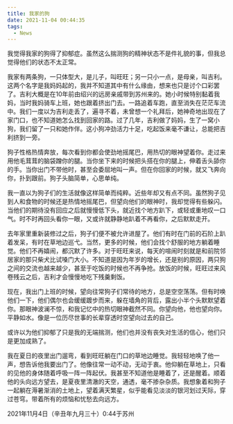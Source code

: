 ```yaml
---
title: 我家的狗
date: 2021-11-04 00:44:35
tags:
  - News
---
```


我觉得我家的狗得了抑郁症。虽然这么揣测狗的精神状态不是件礼貌的事，但我总觉得他们的状态不太正常。

我家有两条狗，一只体型大，是儿子，叫旺旺；另一只小一点，是母亲，叫吉利。这两个名字是我妈妈起的，我并不知道其中有什么缘由，想来也只是讨个口彩罢了。吉利大概是在10年前由绍兴的远房亲戚带到苏州来的。她小时候特别黏着我妈，当时我妈骑车上班，她也跟着挤出门去。一路追着车跑，直至消失在茫茫车流中。我们一度以为吉利走丢了，遍寻不着，未曾想一个礼拜后，她神奇地出现在了家门口，也不知道她怎么找到回家的路。过了几年，吉利做了妈妈，生了一窝小狗，我们留了一只和她作伴。这小狗冲劲活力十足，吃起饭来毫不谦让，总能把吉利挤到一旁。

狗子性格热情奔放，每次看到你都会使劲地摇尾巴，用热切的眼神望着你。走过来用他毛茸茸的脑袋蹭你的腿。当你坐下来的时候把头搭在你的腿上，伸着舌头舔你的手。当你出门不带他时，甚至会委屈地叫一声。但在你回家的时候，就又飞奔向你，扑到跟前。狗子头脑简单，心思单纯。

我一直以为狗子们的生活就像这样简单而纯粹。近些年却又有点不同。虽然狗子见到人和食物的时候还是热情地摇尾巴，但望向他们的眼神时，我却觉得有些躲闪。当他们的期待没有回应之后就慢慢低下头，就近找个地方趴下，或轻或重地叹一口气。时不时再回头看你一眼，又或许就静静地趴着不再看你，之后默默走开。

去年家里重新装修过之后，狗子们便不被允许进屋了。他们有时在门前的石阶上趴着发呆，有时在草地边巡弋。当然，更多的时候，他们会找个舒服的地方躺着睡觉。他们不再嬉闹，都沉默了许多。对于旺旺来说，每天的喧闹时刻就是和前院邻居家的那只柴犬比试嗓门大小。不知道是因为年岁的增长，还是别的原因，两只狗之间的交流也越来越少，甚至于吃饭的时候也不再争抢。放饭的时候，旺旺过来风卷残云之后，吉利才会慢慢地吃下残羹剩饭。

现在，我出门上班的时候，望向往常狗子们常待的地方，总是空空荡荡。但有时唤他们一下，他们偶尔也会缓缓踱步而来，躲在墙角的背后，露出小半个头默默望着你。那眼神波澜不惊，和我记忆中的热切眼神截然不同。你望向他，他也望向你。平静如水。像是一位历尽世事的长辈穿透时空望向过去的自己。

或许以为他们抑郁了只是我的无端揣测，他们也并没有丧失对生活的信心，他们只是更加成熟了。

我在夏日的夜里出门遛弯，看到旺旺躺在门口的草地边睡觉。我轻轻地唤了他一声，想告诉他我要出门了。他像往常一动不动，无动于衷。他仰躺在草地上，只看的见他的身体随着呼吸一阵一阵起伏。我甚至不知道他是睡着了，还是醒着。顺着他的头向远方望去，是夏夜里清澈的天空，通透，毫不掺杂杂质。我想象着和狗子一起躺在溽暑渐消的土地上，望着满天繁星，似乎能看见淡淡的银河划过天际，穿过苍穹。带着所有的烦恼和忧愁去向远方。

2021年11月4日（辛丑年九月三十）0:44于苏州